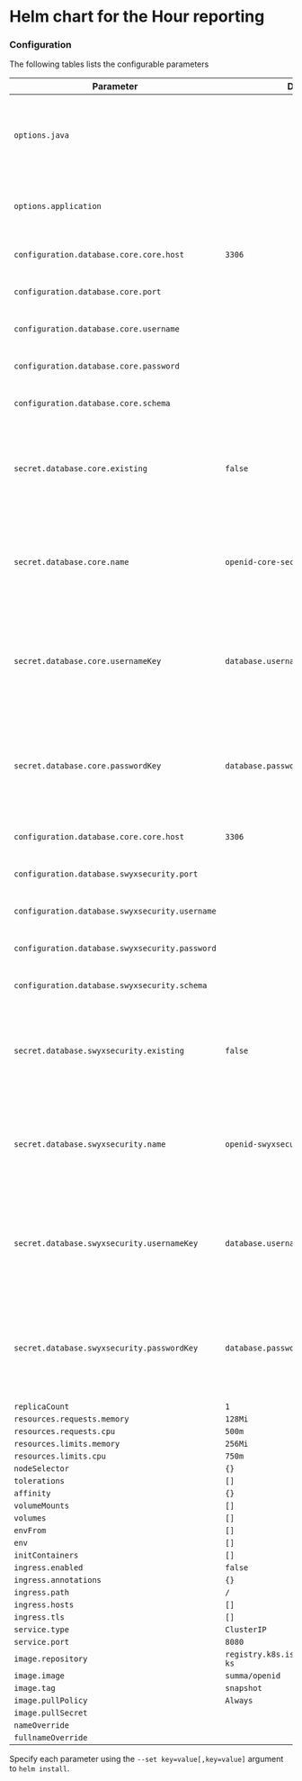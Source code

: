 # Helm chart for the Hour reporting


### Configuration

The following tables lists the configurable parameters

| Parameter                                      | Default                                                                    | Description
| ---------------------------------------------- | ---------------------------------------------------------------------------| ---
| `options.java`                                 |                                                                            | Java options that should be passed to the application jar
| `options.application`                          |                                                                            | Options that should be passed to the application
| `configuration.database.core.core.host`        | `3306`                                                                     | Database connection port
| `configuration.database.core.port`             |                                                                            | Database connection host
| `configuration.database.core.username`         |                                                                            | Database connection username
| `configuration.database.core.password`         |                                                                            | Database connection password
| `configuration.database.core.schema`           |                                                                            | Database default schema
| `secret.database.core.existing`                | `false`                                                                    | Whether to use an existing JWT secret or have the chart create a new one
| `secret.database.core.name`                    | `openid-core-secret`                                                       | Whether to use an existing JWT secret or have the chart create a new one
| `secret.database.core.usernameKey`             | `database.username`                                                        | Key in database secret to use to which contains the connection username
| `secret.database.core.passwordKey`             | `database.password`                                                        | Key in database secret to use to which contains the connection password
| `configuration.database.core.core.host`        | `3306`                                                                     | Database connection port
| `configuration.database.swyxsecurity.port`     |                                                                            | Database connection host
| `configuration.database.swyxsecurity.username` |                                                                            | Database connection username
| `configuration.database.swyxsecurity.password` |                                                                            | Database connection password
| `configuration.database.swyxsecurity.schema`   |                                                                            | Database default schema
| `secret.database.swyxsecurity.existing`        | `false`                                                                    | Whether to use an existing JWT secret or have the chart create a new one
| `secret.database.swyxsecurity.name`            | `openid-swyxsecurity-secret`                                                       | Whether to use an existing JWT secret or have the chart create a new one
| `secret.database.swyxsecurity.usernameKey`     | `database.username`                                                        | Key in database secret to use to which contains the connection username
| `secret.database.swyxsecurity.passwordKey`     | `database.password`                                                        | Key in database secret to use to which contains the connection password
| `replicaCount`                                 | `1`                                                                        |
| `resources.requests.memory`                    | `128Mi`                                                                    |
| `resources.requests.cpu`                       | `500m`                                                                     |
| `resources.limits.memory`                      | `256Mi`                                                                    |
| `resources.limits.cpu`                         | `750m`                                                                     |
| `nodeSelector`                                 | `{}`                                                                       |
| `tolerations`                                  | `[]`                                                                       |
| `affinity`                                     | `{}`                                                                       |
| `volumeMounts`                                 | `[]`                                                                       |
| `volumes`                                      | `[]`                                                                       |
| `envFrom`                                      | `[]`                                                                       |
| `env`                                          | `[]`                                                                       |
| `initContainers`                               | `[]`                                                                       |
| `ingress.enabled`                              | `false`                                                                    |
| `ingress.annotations`                          | `{}`                                                                       |
| `ingress.path`                                 | `/`                                                                        |
| `ingress.hosts`                                | `[]`                                                                       |
| `ingress.tls`                                  | `[]`                                                                       |
| `service.type`                                 | `ClusterIP`                                                                |
| `service.port`                                 | `8080`                                                                     |
| `image.repository`                             | `registry.k8s.ispworks.nl/operator-ks`                                     |
| `image.image`                                  | `summa/openid`                                                        |
| `image.tag`                                    | `snapshot`                                                                 |
| `image.pullPolicy`                             | `Always`                                                                   |
| `image.pullSecret`                             |                                                                            |
| `nameOverride`                                 |                                                                            |
| `fullnameOverride`                             |                                                                            |

Specify each parameter using the `--set key=value[,key=value]` argument to `helm install`.
